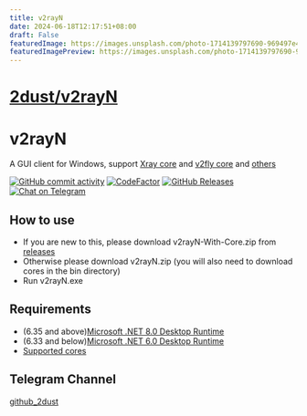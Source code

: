 ```yaml
---
title: v2rayN
date: 2024-06-18T12:17:51+08:00
draft: False
featuredImage: https://images.unsplash.com/photo-1714139797690-969497e4a65e?ixid=M3w0NjAwMjJ8MHwxfHJhbmRvbXx8fHx8fHx8fDE3MTg2ODQxOTl8&ixlib=rb-4.0.3
featuredImagePreview: https://images.unsplash.com/photo-1714139797690-969497e4a65e?ixid=M3w0NjAwMjJ8MHwxfHJhbmRvbXx8fHx8fHx8fDE3MTg2ODQxOTl8&ixlib=rb-4.0.3
---
```


# [2dust/v2rayN](https://github.com/2dust/v2rayN)

# v2rayN
A GUI client for Windows, support [Xray core](https://github.com/XTLS/Xray-core) and [v2fly core](https://github.com/v2fly/v2ray-core) and [others](https://github.com/2dust/v2rayN/wiki/List-of-supported-cores)


[![GitHub commit activity](https://img.shields.io/github/commit-activity/m/2dust/v2rayN)](https://github.com/2dust/v2rayN/commits/master)
[![CodeFactor](https://www.codefactor.io/repository/github/2dust/v2rayn/badge)](https://www.codefactor.io/repository/github/2dust/v2rayn)
[![GitHub Releases](https://img.shields.io/github/downloads/2dust/v2rayN/latest/total?logo=github)](https://github.com/2dust/v2rayN/releases)
[![Chat on Telegram](https://img.shields.io/badge/Chat%20on-Telegram-brightgreen.svg)](https://t.me/v2rayn)


## How to use
- If you are new to this, please download v2rayN-With-Core.zip from [releases](https://github.com/2dust/v2rayN/releases)
- Otherwise please download v2rayN.zip (you will also need to download cores in the bin directory)
- Run v2rayN.exe

## Requirements  
- (6.35 and above)[Microsoft .NET 8.0 Desktop Runtime ](https://dotnet.microsoft.com/en-us/download/dotnet/8.0)
- (6.33 and below)[Microsoft .NET 6.0 Desktop Runtime ](https://dotnet.microsoft.com/en-us/download/dotnet/6.0)
- [Supported cores](https://github.com/2dust/v2rayN/wiki/List-of-supported-cores)


## Telegram Channel
[github_2dust](https://t.me/github_2dust)
